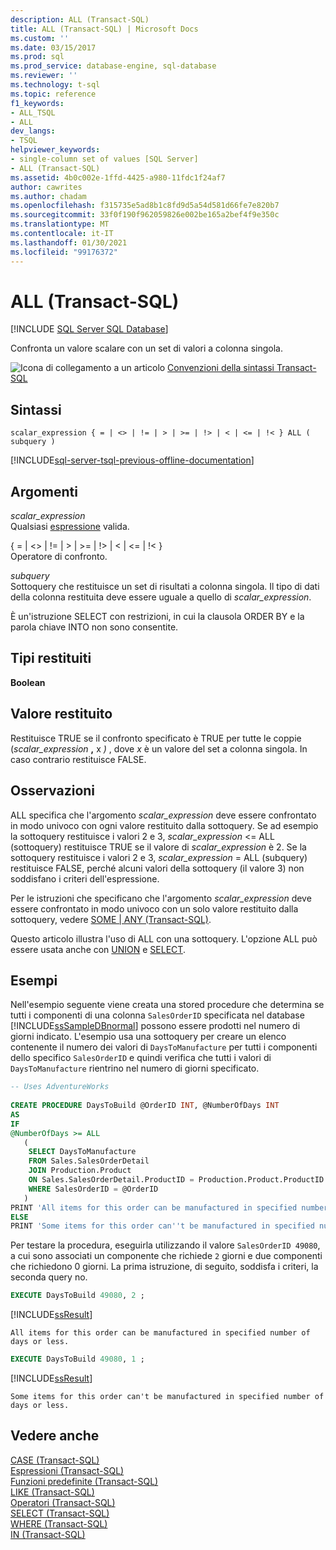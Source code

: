 ```yaml
---
description: ALL (Transact-SQL)
title: ALL (Transact-SQL) | Microsoft Docs
ms.custom: ''
ms.date: 03/15/2017
ms.prod: sql
ms.prod_service: database-engine, sql-database
ms.reviewer: ''
ms.technology: t-sql
ms.topic: reference
f1_keywords:
- ALL_TSQL
- ALL
dev_langs:
- TSQL
helpviewer_keywords:
- single-column set of values [SQL Server]
- ALL (Transact-SQL)
ms.assetid: 4b0c002e-1ffd-4425-a980-11fdc1f24af7
author: cawrites
ms.author: chadam
ms.openlocfilehash: f315735e5ad8b1c8fd9d5a54d581d66fe7e820b7
ms.sourcegitcommit: 33f0f190f962059826e002be165a2bef4f9e350c
ms.translationtype: MT
ms.contentlocale: it-IT
ms.lasthandoff: 01/30/2021
ms.locfileid: "99176372"
---
```

# <a name="all-transact-sql"></a>ALL (Transact-SQL)
[!INCLUDE [SQL Server SQL Database](../../includes/applies-to-version/sql-asdb.md)]

  Confronta un valore scalare con un set di valori a colonna singola.  
  
 ![Icona di collegamento a un articolo](../../database-engine/configure-windows/media/topic-link.gif "Icona di collegamento a un articolo") [Convenzioni della sintassi Transact-SQL](../../t-sql/language-elements/transact-sql-syntax-conventions-transact-sql.md)  
  
## <a name="syntax"></a>Sintassi  
  
```syntaxsql
scalar_expression { = | <> | != | > | >= | !> | < | <= | !< } ALL ( subquery )  
```  
  
[!INCLUDE[sql-server-tsql-previous-offline-documentation](../../includes/sql-server-tsql-previous-offline-documentation.md)]

## <a name="arguments"></a>Argomenti
 *scalar_expression*  
 Qualsiasi [espressione](../../t-sql/language-elements/expressions-transact-sql.md) valida.  
  
 { = \| <> \| != \| > \| >= \| !> \| < \| <= \| !< }  
 Operatore di confronto.  
  
 *subquery*  
 Sottoquery che restituisce un set di risultati a colonna singola. Il tipo di dati della colonna restituita deve essere uguale a quello di *scalar_expression*.  
  
 È un'istruzione SELECT con restrizioni, in cui la clausola ORDER BY e la parola chiave INTO non sono consentite.  
  
## <a name="result-types"></a>Tipi restituiti  
 **Boolean**  
  
## <a name="result-value"></a>Valore restituito  
 Restituisce TRUE se il confronto specificato è TRUE per tutte le coppie (_scalar_expression_ **,** x _)_ , dove *x* è un valore del set a colonna singola. In caso contrario restituisce FALSE.  
  
## <a name="remarks"></a>Osservazioni  
 ALL specifica che l'argomento *scalar_expression* deve essere confrontato in modo univoco con ogni valore restituito dalla sottoquery. Se ad esempio la sottoquery restituisce i valori 2 e 3, *scalar_expression* <= ALL (sottoquery) restituisce TRUE se il valore di *scalar_expression* è 2. Se la sottoquery restituisce i valori 2 e 3, *scalar_expression* = ALL (subquery) restituisce FALSE, perché alcuni valori della sottoquery (il valore 3) non soddisfano i criteri dell'espressione.  
  
 Per le istruzioni che specificano che l'argomento *scalar_expression* deve essere confrontato in modo univoco con un solo valore restituito dalla sottoquery, vedere [SOME &#124; ANY &#40;Transact-SQL&#41;](../../t-sql/language-elements/some-any-transact-sql.md).  
  
 Questo articolo illustra l'uso di ALL con una sottoquery. L'opzione ALL può essere usata anche con [UNION](../../t-sql/language-elements/set-operators-union-transact-sql.md) e [SELECT](../../t-sql/queries/select-transact-sql.md).  
  
## <a name="examples"></a>Esempi  
 Nell'esempio seguente viene creata una stored procedure che determina se tutti i componenti di una colonna `SalesOrderID` specificata nel database [!INCLUDE[ssSampleDBnormal](../../includes/sssampledbnormal-md.md)] possono essere prodotti nel numero di giorni indicato. L'esempio usa una sottoquery per creare un elenco contenente il numero dei valori di `DaysToManufacture` per tutti i componenti dello specifico `SalesOrderID` e quindi verifica che tutti i valori di `DaysToManufacture` rientrino nel numero di giorni specificato.  
  
```sql  
-- Uses AdventureWorks  
  
CREATE PROCEDURE DaysToBuild @OrderID INT, @NumberOfDays INT  
AS  
IF   
@NumberOfDays >= ALL  
   (  
    SELECT DaysToManufacture  
    FROM Sales.SalesOrderDetail  
    JOIN Production.Product   
    ON Sales.SalesOrderDetail.ProductID = Production.Product.ProductID   
    WHERE SalesOrderID = @OrderID  
   )  
PRINT 'All items for this order can be manufactured in specified number of days or less.'  
ELSE   
PRINT 'Some items for this order can''t be manufactured in specified number of days or less.' ;  
```  
  
 Per testare la procedura, eseguirla utilizzando il valore `SalesOrderID 49080`, a cui sono associati un componente che richiede `2` giorni e due componenti che richiedono 0 giorni. La prima istruzione, di seguito, soddisfa i criteri, la seconda query no.  
  
```sql  
EXECUTE DaysToBuild 49080, 2 ;  
```  
  
 [!INCLUDE[ssResult](../../includes/ssresult-md.md)]  
  
 `All items for this order can be manufactured in specified number of days or less.`  
  
```sql  
EXECUTE DaysToBuild 49080, 1 ;  
```  
  
 [!INCLUDE[ssResult](../../includes/ssresult-md.md)]  
  
 `Some items for this order can't be manufactured in specified number of days or less.`  
  
## <a name="see-also"></a>Vedere anche  
 [CASE &#40;Transact-SQL&#41;](../../t-sql/language-elements/case-transact-sql.md)   
 [Espressioni &#40;Transact-SQL&#41;](../../t-sql/language-elements/expressions-transact-sql.md)   
 [Funzioni predefinite &#40;Transact-SQL&#41;](~/t-sql/functions/functions.md)   
 [LIKE &#40;Transact-SQL&#41;](../../t-sql/language-elements/like-transact-sql.md)   
 [Operatori &#40;Transact-SQL&#41;](../../t-sql/language-elements/operators-transact-sql.md)   
 [SELECT &#40;Transact-SQL&#41;](../../t-sql/queries/select-transact-sql.md)   
 [WHERE &#40;Transact-SQL&#41;](../../t-sql/queries/where-transact-sql.md)   
 [IN &#40;Transact-SQL&#41;](../../t-sql/language-elements/in-transact-sql.md)  
  
